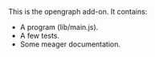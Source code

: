 This is the opengraph add-on.  It contains:

* A program (lib/main.js).
* A few tests.
* Some meager documentation.
